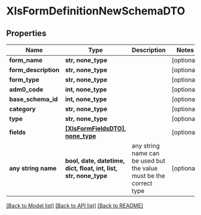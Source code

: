 # XlsFormDefinitionNewSchemaDTO


## Properties
Name | Type | Description | Notes
------------ | ------------- | ------------- | -------------
**form_name** | **str, none_type** |  | [optional] 
**form_description** | **str, none_type** |  | [optional] 
**form_type** | **str, none_type** |  | [optional] 
**adm0_code** | **int, none_type** |  | [optional] 
**base_schema_id** | **int, none_type** |  | [optional] 
**category** | **str, none_type** |  | [optional] 
**type** | **str, none_type** |  | [optional] 
**fields** | [**[XlsFormFieldsDTO], none_type**](XlsFormFieldsDTO.md) |  | [optional] 
**any string name** | **bool, date, datetime, dict, float, int, list, str, none_type** | any string name can be used but the value must be the correct type | [optional]

[[Back to Model list]](../README.md#documentation-for-models) [[Back to API list]](../README.md#documentation-for-api-endpoints) [[Back to README]](../README.md)



